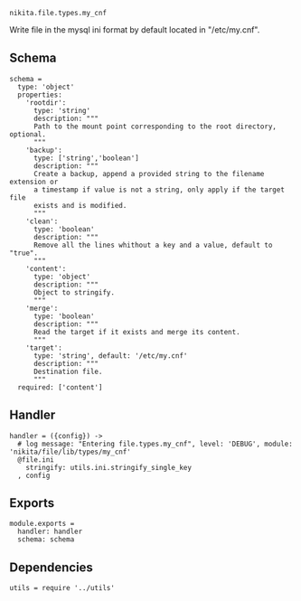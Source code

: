 
`nikita.file.types.my_cnf`

Write file in the mysql ini format by default located in "/etc/my.cnf".

## Schema

    schema =
      type: 'object'
      properties:
        'rootdir':
          type: 'string'
          description: """
          Path to the mount point corresponding to the root directory, optional.
          """
        'backup':
          type: ['string','boolean']
          description: """
          Create a backup, append a provided string to the filename extension or
          a timestamp if value is not a string, only apply if the target file
          exists and is modified.
          """
        'clean':
          type: 'boolean'
          description: """
          Remove all the lines whithout a key and a value, default to "true".
          """
        'content':
          type: 'object'
          description: """
          Object to stringify.
          """
        'merge':
          type: 'boolean'
          description: """
          Read the target if it exists and merge its content.
          """
        'target':
          type: 'string', default: '/etc/my.cnf'
          description: """
          Destination file.
          """
      required: ['content']

## Handler

    handler = ({config}) ->
      # log message: "Entering file.types.my_cnf", level: 'DEBUG', module: 'nikita/file/lib/types/my_cnf'
      @file.ini
        stringify: utils.ini.stringify_single_key
      , config

## Exports

    module.exports =
      handler: handler
      schema: schema

## Dependencies

    utils = require '../utils'
